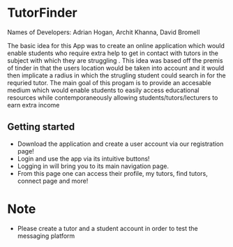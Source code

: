 # TutorFinder
Names of Developers: Adrian Hogan, Archit Khanna, David Bromell

The basic idea for this App was to create an online application which would enable students who require 
extra help to get in contact with tutors in the subject with which they are struggling . 
This idea was based off the premis of tinder in that the users location would be taken into account and it would
then implicate a radius in which the strugling student could search in for the requried tutor. 
The main goal of this progam is to provide an accesable medium which would enable students to easily 
access educational resources while contemporaneously allowing students/tutors/lecturers to earn extra income

## Getting started

* Download the application and create a user account via our registration page!
* Login and use the app via its intuitive buttons!
* Logging in will bring you to its main navigation page.
* From this page one can access their profile, my tutors, find tutors, connect page and more!
 # Note
* Please create a tutor and a student account in order to test the messaging platform 

